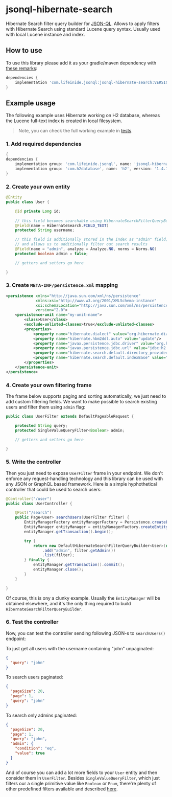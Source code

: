 # jsonql-hibernate-search

Hibernate Search filter query builder for [JSON-QL](https://github.com/json-ql). Allows to apply filters with Hibernate Search using standard Lucene query syntax. Usually used with local Lucene instance and index.

## How to use

To use this library please add it as your gradle/maven dependency with [these remarks](https://github.com/json-ql/jsonql-core#how-to-use):

```groovy
dependencies {
    implementation 'com.lifeinide.jsonql:jsonql-hibernate-search:VERSION'
}
```

## Example usage

The following example uses Hibernate working on H2 database, whereas the Lucene full-text index is created in local filesystem.

> Note, you can check the full working example in [tests](src/test).

### 1. Add required dependencies

```groovy
{
dependencies {
    implementation group: 'com.lifeinide.jsonql', name: 'jsonql-hibernate-search', version: '1.0.1'
    implementation group: 'com.h2database', name: 'h2', version: '1.4.199'
}
``` 

### 2. Create your own entity

```java
@Entity
public class User {

    @Id private Long id;
    
    // this field becomes searchable using HibernateSearchFilterQueryBuilder
    @Field(name = HibernateSearch.FIELD_TEXT)  
    protected String username;

    // this field is additionally stored in the index as "admin" field, 
    // and allows us to additionally filter out search results
    @Field(name = "admin", analyze = Analyze.NO, norms = Norms.NO)  
    protected boolean admin = false;

    // getters and setters go here

}
```

### 3. Create `META-INF/persistence.xml` mapping

```xml
<persistence xmlns="http://java.sun.com/xml/ns/persistence"
			 xmlns:xsi="http://www.w3.org/2001/XMLSchema-instance"
			 xsi:schemaLocation="http://java.sun.com/xml/ns/persistence http://java.sun.com/xml/ns/persistence/persistence_2_0.xsd"
			 version="2.0">
	<persistence-unit name="my-unit-name">
		<class>User</class>
		<exclude-unlisted-classes>true</exclude-unlisted-classes>
		<properties>
			<property name="hibernate.dialect" value="org.hibernate.dialect.H2Dialect"/>
			<property name="hibernate.hbm2ddl.auto" value="update"/>
			<property name="javax.persistence.jdbc.driver" value="org.h2.Driver"/>
			<property name="javax.persistence.jdbc.url" value="jdbc:h2:mem:test;DB_CLOSE_DELAY=-1"/>
			<property name="hibernate.search.default.directory_provider" value="filesystem"/>
			<property name="hibernate.search.default.indexBase" value="tmp"/>
		</properties>
	</persistence-unit>
</persistence>
```

### 4. Create your own filtering frame

The frame below supports paging and sorting automatically, we just need to add custom filtering fields. We want to make possible to search existing users and filter them using `admin` flag:

```java
public class UserFilter extends DefaultPageableRequest {

    protected String query;
    protected SingleValueQueryFilter<Boolean> admin;

    // getters and setters go here

}
```

### 5. Write the controller

Then you just need to expose `UserFilter` frame in your endpoint. We don't enforce any request-handling technology and this library can be used with any JSON or GraphQL based framework. Here is a simple hyphothetical controller that could be used to search users:

```java
@Controller("/user")
public class UserController {

    @Post("/search")
    public Page<User> searchUsers(UserFilter filter) {
        EntityManagerFactory entityManagerFactory = Persistence.createEntityManagerFactory("my-unit-name");
        EntityManager entityManager = entityManagerFactory.createEntityManager();
        entityManager.getTransaction().begin();

        try {
            return new DefaultHibernateSearchFilterQueryBuilder<User>(new HibernateSearch(em), User.class, filter.getQuery())
                .add("admin", filter.getAdmin())
                .list(filter);
        } finally {
            entityManager.getTransaction().commit();
            entityManager.close();
        }
    }   

}
```

Of course, this is ony a clunky example. Usually the `EntityManager` will be obtained  elsewhere, and it's the only thing required to build `HibernateSearchFilterQueryBuilder`.

### 6. Test the controller

Now, you can test the controller sending following JSON-s to `searchUsers()` endpoint:

To just get all users with the username containing "john" unpaginated:

```json
{
  "query": "john"
}
```   

To search users paginated:

```json
{
  "pageSize": 20,
  "page": 1,
  "query": "john"
}
```

To search only admins paginated:

```json
{
  "pageSize": 20,
  "page": 1,
  "query": "john",
  "admin": {
    "condition": "eq",
    "value": true  
  } 
}
```

And of course you can add a lot more fields to your `User` entity and then consider them in `UserFilter`. Besides `SingleValueQueryFilter`, which just filters our a single primitive value like `Boolean` or `Enum`, there're plenty of other predefined filters available and described [here](https://github.com/json-ql/jsonql-core).
